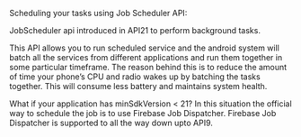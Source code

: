 Scheduling your tasks using Job Scheduler API:      

JobScheduler api introduced in API21 to perform background tasks.  

This API allows you to run scheduled service and the android system will batch all the services from different applications 
and run them together in some particular timeframe. The reason behind this is to reduce the amount of time your phone’s CPU 
and radio wakes up by batching the tasks together. This will consume less battery and maintains system health.     


What if your application has minSdkVersion &lt; 21?
In this situation the official way to schedule the job is to use Firebase Job Dispatcher. 
Firebase Job Dispatcher is supported to all the way down upto API9.
